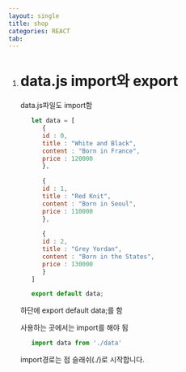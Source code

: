 ```yaml
---
layout: single
title: shop
categories: REACT
tab: 
---
```


1. # data.js import와 export
   data.js파일도 import함   
   ```javascript
      let data = [
         {
         id : 0,
         title : "White and Black",
         content : "Born in France",
         price : 120000
         },
      
         {
         id : 1,
         title : "Red Knit",
         content : "Born in Seoul",
         price : 110000
         },
      
         {
         id : 2,
         title : "Grey Yordan",
         content : "Born in the States",
         price : 130000
         }
      ] 

      export default data;
   ```   
   하단에 export default data;를 함

   사용하는 곳에서는 import를 해야 됨   
   ```javascript
      import data from './data'
   ```
   import경로는 점 슬래쉬(./)로 시작합니다.   